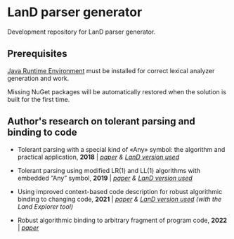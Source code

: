 # LanD parser generator
Development repository for LanD parser generator.
## Prerequisites
[Java Runtime Environment](http://www.oracle.com/technetwork/java/javase/downloads/jre8-downloads-2133155.html) must be installed for correct lexical analyzer generation and work.

Missing NuGet packages will be automatically restored when the solution is built for the first time.
## Author's research on tolerant parsing and binding to code
* Tolerant parsing with a special kind of «Any» symbol: the algorithm and practical application, **2018** |
_[paper](https://www.ispras.ru/proceedings/docs/2018/30/4/isp_30_2018_4_7.pdf) & [LanD version used](https://github.com/alexeyvale/SYRCoSE-2018)_

* Tolerant parsing using modified LR(1) and LL(1) algorithms with embedded “Any” symbol, **2019** |
_[paper](https://www.ispras.ru/proceedings/docs/2019/31/3/isp_31_2019_3_7.pdf) & [LanD version used](https://github.com/alexeyvale/SYRCoSE-2019)_
  
* Using improved context-based code description for robust algorithmic binding to changing code, **2021** | _[paper](https://www.sciencedirect.com/science/article/pii/S1877050921020652) & [LanD version used](https://github.com/alexeyvale/YSC-2021) (with the Land Explorer tool)_

* Robust algorithmic binding to arbitrary fragment of program code, **2022** | _[paper](https://psta.psiras.ru/read/psta2022_1_35-62.pdf)_

